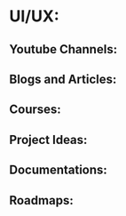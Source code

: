 # UI/UX:

## Youtube Channels:
<!-- <img align="right" height="160px" src="https://media.tenor.com/tYIUpIiF-LIAAAAC/youtube-logo.gif" alt="GIF"></img> -->

## Blogs and Articles:
<!-- <img align="right" height="160px" src="https://media.tenor.com/y8BqGzWtqSAAAAAi/explore-map.gif" alt="GIF"></img> -->

## Courses:
<!-- <img align="right" height="160px" src="https://media.tenor.com/y8BqGzWtqSAAAAAi/explore-map.gif" alt="GIF"></img> -->

## Project Ideas:

## Documentations:

## Roadmaps:
<!-- <img align="right" height="160px" src="https://media.tenor.com/y8BqGzWtqSAAAAAi/explore-map.gif" alt="GIF"></img> -->

